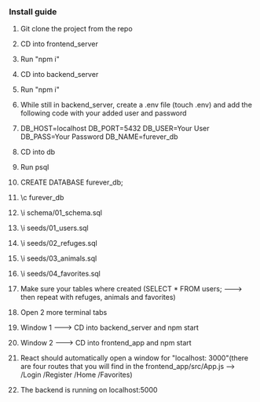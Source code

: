### Install guide

1. Git clone the project from the repo

2. CD into frontend_server
3. Run "npm i"
4. CD into backend_server
5. Run "npm i"

6. While still in backend_server, create a .env file (touch .env) and add the following code with your added user and password
7.  DB_HOST=localhost
    DB_PORT=5432
    DB_USER=Your User
    DB_PASS=Your Password
    DB_NAME=furever_db

8. CD into db
9. Run psql
10. CREATE DATABASE furever_db;
11. \c furever_db
12. \i schema/01_schema.sql 
13. \i seeds/01_users.sql 
14. \i seeds/02_refuges.sql
15. \i seeds/03_animals.sql 
16. \i seeds/04_favorites.sql 

17. Make sure your tables where created (SELECT * FROM users; ---> then repeat with refuges, animals and favorites)
18. Open 2 more terminal tabs
19. Window 1 ---> CD into backend_server and npm start
20. Window 2 ---> CD into frontend_app and npm start
21. React should automatically open a window for "localhost: 3000"(there are four routes that you will find in the frontend_app/src/App.js --> /Login /Register /Home /Favorites)
22. The backend is running on localhost:5000